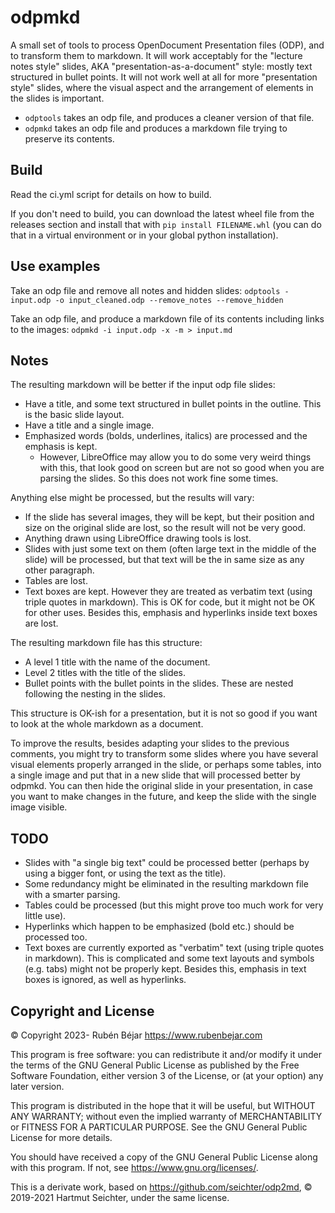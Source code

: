 # odpmkd
A small set of tools to process OpenDocument Presentation files (ODP), and to transform them to markdown.
It will work acceptably for the "lecture notes style" slides, AKA "presentation-as-a-document" style: mostly text structured in bullet points. It will
not work well at all for more "presentation style" slides, where the visual aspect and the arrangement of elements
in the slides is important.

- `odptools` takes an odp file, and produces a cleaner version of that file.
- `odpmkd` takes an odp file and produces a markdown file trying to preserve its contents.

## Build
Read the ci.yml script for details on how to build.

If you don't need to build, you can download the latest wheel file from the releases section and install 
that with `pip install FILENAME.whl` (you can do that in a virtual environment or in your global python 
installation).

## Use examples
Take an odp file and remove all notes and hidden slides:
`odptools - input.odp -o input_cleaned.odp --remove_notes --remove_hidden` 

Take an odp file, and produce a markdown file of its contents including links to the images:
`odpmkd -i input.odp -x -m > input.md` 

## Notes
The resulting markdown will be better if the input odp file slides:

- Have a title, and some text structured in bullet points in the outline. This is the basic slide layout.
- Have a title and a single image.
- Emphasized words (bolds, underlines, italics) are processed and the emphasis is kept. 
    - However, LibreOffice may allow you to do some very weird things with this, that look good on screen but are not so good when you are parsing the slides. So this does not work fine some times.

Anything else might be processed, but the results will vary:

- If the slide has several images, they will be kept, but their position and size on the original slide are lost, so the result will not be very good.
- Anything drawn using LibreOffice drawing tools is lost.
- Slides with just some text on them (often large text in the middle of the slide) will be processed, but that text will be the in same size as any other paragraph.
- Tables are lost.
- Text boxes are kept. However they are treated as verbatim text (using triple quotes in markdown). This is OK for code, but it might
  not be OK for other uses. Besides this, emphasis and hyperlinks inside text boxes are lost.

The resulting markdown file has this structure:
 
- A level 1 title with the name of the document.  
- Level 2 titles with the title of the slides.
- Bullet points with the bullet points in the slides. These are nested following the nesting in the slides.

This structure is OK-ish for a presentation, but it is not so good if you want to look at the whole markdown as a document.

To improve the results, besides adapting your slides to the previous comments, you might try to transform
some slides where you have several visual elements properly arranged in the slide, or perhaps some tables, into 
a single image and put that in a new slide that will processed better by odpmkd. You can then hide the original 
slide in your  presentation, in case you want to make changes in the future, and keep the slide with the 
single image visible.

## TODO
- Slides with "a single big text" could be processed better (perhaps by using a bigger font, or using the text as the title).
- Some redundancy might be eliminated in the resulting markdown file with a smarter parsing.
- Tables could be processed (but this might prove too much work for very little use).
- Hyperlinks which happen to be emphasized (bold etc.) should be processed too.
- Text boxes are currently exported as "verbatim" text (using triple quotes in markdown). This is complicated
  and some text layouts and symbols (e.g. tabs) might not be properly kept. Besides this, emphasis in text boxes
  is ignored, as well as hyperlinks.


## Copyright and License
&copy; Copyright 2023- Rubén Béjar <https://www.rubenbejar.com>

This program is free software: you can redistribute it and/or modify
it under the terms of the GNU General Public License as published by
the Free Software Foundation, either version 3 of the License, or
(at your option) any later version.

This program is distributed in the hope that it will be useful,
but WITHOUT ANY WARRANTY; without even the implied warranty of
MERCHANTABILITY or FITNESS FOR A PARTICULAR PURPOSE.  See the
GNU General Public License for more details.

You should have received a copy of the GNU General Public License
along with this program.  If not, see <https://www.gnu.org/licenses/>.

This is a derivate work, based on <https://github.com/seichter/odp2md>, &copy; 2019-2021 Hartmut Seichter, under the same license.

